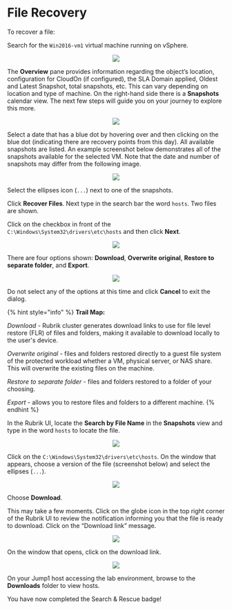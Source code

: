 # File Recovery

To recover a file:

Search for the `Win2016-vm1` virtual machine running on vSphere.

<p align="center">
<img src="../images/image20.png">
</p>

The **Overview** pane provides information regarding the object’s location, configuration for CloudOn (if configured), the SLA Domain applied, Oldest and Latest Snapshot, total snapshots, etc. This can vary depending on location and type of machine. On the right-hand side there is a **Snapshots** calendar view. The next few steps will guide you on your journey to explore this more.

<p align="center">
<img src="../images/image21.png">
</p>

Select a date that has a blue dot by hovering over and then clicking on the blue dot (indicating there are recovery points from this day). All available snapshots are listed. An example screenshot below demonstrates all of the snapshots available for the selected VM. Note that the date and number of snapshots may differ from the following image.

<p align="center">
<img src="../images/image22.png">
</p>

Select the ellipses icon (`...`) next to one of the snapshots.

Click **Recover Files**. Next type in the search bar the word `hosts`. Two files are shown.

Click on the checkbox in front of the `C:\Windows\System32\drivers\etc\hosts` and then click **Next**.

<p align="center">
<img src="../images/image23.png">
</p>

There are four options shown: **Download**, **Overwrite original**, **Restore to separate folder**, and **Export**.

<p align="center">
<img src="../images/image24.png">
</p>

Do not select any of the options at this time and click **Cancel** to exit the dialog.

{% hint style="info" %}
**Trail Map:** 

_Download_ - Rubrik cluster generates download links to use for file level restore (FLR) of files and folders, making it available to download locally to the user's device. 

_Overwrite original_ - files and folders restored directly to a guest file system of the protected workload whether a VM, physical server, or NAS share. This will overwrite the existing files on the machine. 

_Restore to separate folder_ - files and folders restored to a folder of your choosing.

_Export_ - allows you to restore files and folders to a different machine.
{% endhint %}

In the Rubrik UI, locate the **Search by File Name** in the **Snapshots** view and type in the word `hosts` to locate the file.

<p align="center">
<img src="../images/image25.png">
</p>

Click on the `C:\Windows\System32\drivers\etc\hosts`. On the window that appears, choose a version of the file (screenshot below) and select the ellipses (`...`).

<p align="center">
<img src="../images/image26.png">
</p>

Choose **Download**.

This may take a few moments. Click on the globe icon in the top right corner of the Rubrik UI to review the notification informing you that the file is ready to download. Click on the “Download link” message.

<p align="center">
<img src="../images/image27.png">
</p>

On the window that opens, click on the download link.

<p align="center">
<img src="../images/image28.png">
</p>

On your Jump1 host accessing the lab environment, browse to the **Downloads** folder to view hosts.

You have now completed the Search & Rescue badge!